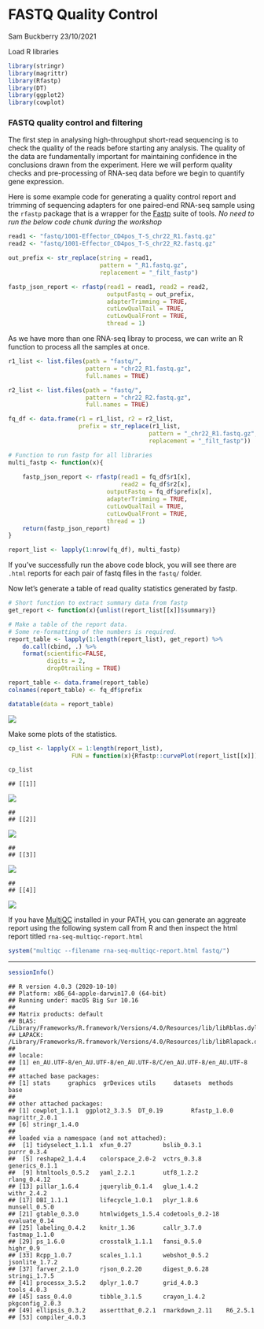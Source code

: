FASTQ Quality Control
================
Sam Buckberry
23/10/2021

Load R libraries

``` r
library(stringr)
library(magrittr)
library(Rfastp)
library(DT)
library(ggplot2)
library(cowplot)
```

### FASTQ quality control and filtering

The first step in analysing high-throughput short-read sequencing is to
check the quality of the reads before starting any analysis. The quality
of the data are fundamentally important for maintaining confidence in
the conclusions drawn from the experiment. Here we will perform quality
checks and pre-processing of RNA-seq data before we begin to quantify
gene expression.

Here is some example code for generating a quality control report and
trimming of sequencing adapters for one paired-end RNA-seq sample using
the `rfastp` package that is a wrapper for the
[Fastp](https://github.com/OpenGene/fastp) suite of tools. *No need to
run the below code chunk during the workshop*

``` r
read1 <- "fastq/1001-Effector_CD4pos_T-S_chr22_R1.fastq.gz"
read2 <- "fastq/1001-Effector_CD4pos_T-S_chr22_R2.fastq.gz"

out_prefix <- str_replace(string = read1,
                          pattern = "_R1.fastq.gz",
                          replacement = "_filt_fastp")

fastp_json_report <- rfastp(read1 = read1, read2 = read2, 
                            outputFastq = out_prefix,
                            adapterTrimming = TRUE,
                            cutLowQualTail = TRUE,
                            cutLowQualFront = TRUE,
                            thread = 1)
```

As we have more than one RNA-seq libray to process, we can write an R
function to process all the samples at once.

``` r
r1_list <- list.files(path = "fastq/",
                      pattern = "chr22_R1.fastq.gz",
                      full.names = TRUE)

r2_list <- list.files(path = "fastq/",
                      pattern = "chr22_R2.fastq.gz",
                      full.names = TRUE)

fq_df <- data.frame(r1 = r1_list, r2 = r2_list,
                    prefix = str_replace(r1_list,
                                        pattern = "_chr22_R1.fastq.gz",
                                        replacement = "_filt_fastp"))

# Function to run fastp for all libraries 
multi_fastp <- function(x){
    
    fastp_json_report <- rfastp(read1 = fq_df$r1[x],
                                read2 = fq_df$r2[x], 
                            outputFastq = fq_df$prefix[x],
                            adapterTrimming = TRUE,
                            cutLowQualTail = TRUE,
                            cutLowQualFront = TRUE,
                            thread = 1)
    return(fastp_json_report)
}

report_list <- lapply(1:nrow(fq_df), multi_fastp)
```

If you’ve successfully run the above code block, you will see there are
`.html` reports for each pair of fastq files in the `fastq/` folder.

Now let’s generate a table of read quality statistics generated by
fastp.

``` r
# Short function to extract summary data from fastp
get_report <- function(x){unlist(report_list[[x]]$summary)}

# Make a table of the report data.
# Some re-formatting of the numbers is required. 
report_table <- lapply(1:length(report_list), get_report) %>%
    do.call(cbind, .) %>% 
    format(scientific=FALSE,
           digits = 2,
           drop0trailing = TRUE)

report_table <- data.frame(report_table)
colnames(report_table) <- fq_df$prefix

datatable(data = report_table)
```

![](fastq-quality-control_files/figure-gfm/unnamed-chunk-4-1.png)<!-- -->

Make some plots of the statistics.

``` r
cp_list <- lapply(X = 1:length(report_list),
                  FUN = function(x){Rfastp::curvePlot(report_list[[x]]) + ggtitle(fq_df$prefix[x])})

cp_list
```

    ## [[1]]

![](fastq-quality-control_files/figure-gfm/unnamed-chunk-5-1.png)<!-- -->

    ## 
    ## [[2]]

![](fastq-quality-control_files/figure-gfm/unnamed-chunk-5-2.png)<!-- -->

    ## 
    ## [[3]]

![](fastq-quality-control_files/figure-gfm/unnamed-chunk-5-3.png)<!-- -->

    ## 
    ## [[4]]

![](fastq-quality-control_files/figure-gfm/unnamed-chunk-5-4.png)<!-- -->

If you have [MultiQC](https://multiqc.info/) installed in your PATH, you
can generate an aggreate report using the following system call from R
and then inspect the html report titled `rna-seq-multiqc-report.html`

``` r
system("multiqc --filename rna-seq-multiqc-report.html fastq/")
```

-----

``` r
sessionInfo()
```

    ## R version 4.0.3 (2020-10-10)
    ## Platform: x86_64-apple-darwin17.0 (64-bit)
    ## Running under: macOS Big Sur 10.16
    ## 
    ## Matrix products: default
    ## BLAS:   /Library/Frameworks/R.framework/Versions/4.0/Resources/lib/libRblas.dylib
    ## LAPACK: /Library/Frameworks/R.framework/Versions/4.0/Resources/lib/libRlapack.dylib
    ## 
    ## locale:
    ## [1] en_AU.UTF-8/en_AU.UTF-8/en_AU.UTF-8/C/en_AU.UTF-8/en_AU.UTF-8
    ## 
    ## attached base packages:
    ## [1] stats     graphics  grDevices utils     datasets  methods   base     
    ## 
    ## other attached packages:
    ## [1] cowplot_1.1.1  ggplot2_3.3.5  DT_0.19        Rfastp_1.0.0   magrittr_2.0.1
    ## [6] stringr_1.4.0 
    ## 
    ## loaded via a namespace (and not attached):
    ##  [1] tidyselect_1.1.1  xfun_0.27         bslib_0.3.1       purrr_0.3.4      
    ##  [5] reshape2_1.4.4    colorspace_2.0-2  vctrs_0.3.8       generics_0.1.1   
    ##  [9] htmltools_0.5.2   yaml_2.2.1        utf8_1.2.2        rlang_0.4.12     
    ## [13] pillar_1.6.4      jquerylib_0.1.4   glue_1.4.2        withr_2.4.2      
    ## [17] DBI_1.1.1         lifecycle_1.0.1   plyr_1.8.6        munsell_0.5.0    
    ## [21] gtable_0.3.0      htmlwidgets_1.5.4 codetools_0.2-18  evaluate_0.14    
    ## [25] labeling_0.4.2    knitr_1.36        callr_3.7.0       fastmap_1.1.0    
    ## [29] ps_1.6.0          crosstalk_1.1.1   fansi_0.5.0       highr_0.9        
    ## [33] Rcpp_1.0.7        scales_1.1.1      webshot_0.5.2     jsonlite_1.7.2   
    ## [37] farver_2.1.0      rjson_0.2.20      digest_0.6.28     stringi_1.7.5    
    ## [41] processx_3.5.2    dplyr_1.0.7       grid_4.0.3        tools_4.0.3      
    ## [45] sass_0.4.0        tibble_3.1.5      crayon_1.4.2      pkgconfig_2.0.3  
    ## [49] ellipsis_0.3.2    assertthat_0.2.1  rmarkdown_2.11    R6_2.5.1         
    ## [53] compiler_4.0.3
